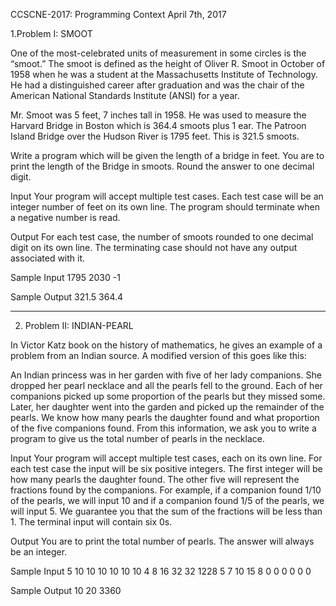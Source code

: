 CCSCNE-2017: Programming Context April 7th, 2017

1.Problem I: SMOOT

One of the most-celebrated units of measurement in some circles is the “smoot.” The smoot is
defined as the height of Oliver R. Smoot in October of 1958 when he was a student at the
Massachusetts Institute of Technology. He had a distinguished career after graduation and was
the chair of the American National Standards Institute (ANSI) for a year. 

Mr. Smoot was 5 feet, 7 inches tall in 1958. He was used to measure the Harvard Bridge in Boston which is 364.4 smoots
plus 1 ear. The Patroon Island Bridge over the Hudson River is 1795 feet. This is 321.5 smoots.

Write a program which will be given the length of a bridge in feet. You are to print the length of
the Bridge in smoots. Round the answer to one decimal digit.

Input
Your program will accept multiple test cases. Each test case will be an integer number of feet on
its own line. The program should terminate when a negative number is read.

Output
For each test case, the number of smoots rounded to one decimal digit on its own line. The
terminating case should not have any output associated with it.

Sample Input
1795
2030
-1

Sample Output
321.5
364.4

------------------------------------------------------------------------------------------------------------

2. Problem II: INDIAN-PEARL

In Victor Katz book on the history of mathematics, he gives an example of a problem from an
Indian source. A modified version of this goes like this:

An Indian princess was in her garden with five of her lady companions. She dropped her
pearl necklace and all the pearls fell to the ground. Each of her companions picked up
some proportion of the pearls but they missed some.
Later, her daughter went into the garden and picked up the remainder of the pearls. We
know how many pearls the daughter found and what proportion of the five companions
found. From this information, we ask you to write a program to give us the total number of
pearls in the necklace.

Input
Your program will accept multiple test cases, each on its own line. For each test case the input
will be six positive integers. The first integer will be how many pearls the daughter found. The
other five will represent the fractions found by the companions. For example, if a companion
found 1/10 of the pearls, we will input 10 and if a companion found 1/5 of the pearls, we will
input 5. We guarantee you that the sum of the fractions will be less than 1. The terminal input
will contain six 0s.

Output
You are to print the total number of pearls. The answer will always be an integer.

Sample Input
5 10 10 10 10 10
10 4 8 16 32 32
1228 5 7 10 15 8
0 0 0 0 0 0

Sample Output
10
20
3360
